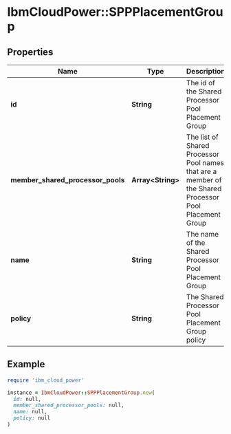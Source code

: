 # IbmCloudPower::SPPPlacementGroup

## Properties

| Name | Type | Description | Notes |
| ---- | ---- | ----------- | ----- |
| **id** | **String** | The id of the Shared Processor Pool Placement Group |  |
| **member_shared_processor_pools** | **Array&lt;String&gt;** | The list of Shared Processor Pool names that are a member of the Shared Processor Pool Placement Group | [optional] |
| **name** | **String** | The name of the Shared Processor Pool Placement Group |  |
| **policy** | **String** | The Shared Processor Pool Placement Group policy |  |

## Example

```ruby
require 'ibm_cloud_power'

instance = IbmCloudPower::SPPPlacementGroup.new(
  id: null,
  member_shared_processor_pools: null,
  name: null,
  policy: null
)
```

